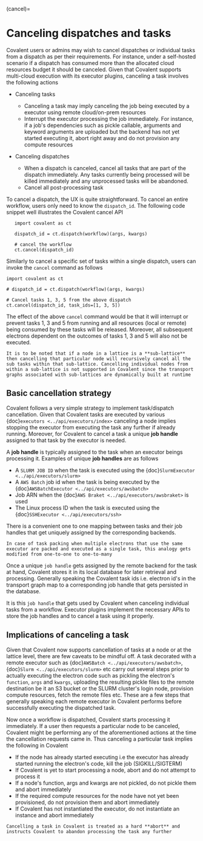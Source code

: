 (cancel)=

# Canceling dispatches and tasks

Covalent users or admins may wish to cancel dispatches or individual tasks from a dispatch as per their requirements. For instance, under a self-hosted scenario if a dispatch has consumed more than the allocated cloud resources budget it should be canceled. Given that Covalent supports multi-cloud execution with its executor plugins, canceling a task involves the following actions

- Canceling tasks
  - Canceling a task may imply canceling the job being executed by a executor using remote cloud/on-prem resources
  - Interrupt the executor processing the job immediately. For instance, if a job's dependencies such as pickle callable, arguments and keyword arguments are uploaded but the backend has not yet started executing it, abort right away and do not provision any compute resources

- Canceling dispatches
    - When a dispatch is canceled, cancel all tasks that are part of the dispatch immediately. Any tasks currently being processed will be killed immediately and any unprocessed tasks will be abandoned.
    - Cancel all post-processing task

To cancel a dispatch, the UX is quite straightforward. To cancel an entire workflow, users only need to know the ``dispatch_id``. The following code snippet well illustrates the Covalent cancel API

```{code-block} python
   import covalent as ct

   dispatch_id = ct.dispatch(workflow)(args, kwargs)

   # cancel the workflow
   ct.cancel(dispatch_id)
```

Similarly to cancel a specific set of tasks within a single dispatch, users can invoke the `cancel` command as follows

```{code-block} python
import covalent as ct

# dispatch_id = ct.dispatch(workflow)(args, kwargs)

# Cancel tasks 1, 3, 5 from the above dispatch
ct.cancel(dispatch_id, task_ids=[1, 3, 5])
```

The effect of the above `cancel` command would be that it will interrupt or prevent tasks 1, 3 and 5 from running and all resources (local or remote) being consumed by these tasks will be released. Moreover, all subsequent electrons dependent on the outcomes of tasks 1, 3 and 5 will also not be executed.

```{note}
It is to be noted that if a node in a lattice is a **sub-lattice** then cancelling that particular node will recursively cancel all the sub tasks within that sub-lattice. Cancelling individual nodes from within a sub-lattice is not supported in Covalent since the transport graphs associated with sub-lattices are dynamically built at runtime
```

## Basic cancellation strategy

Covalent follows a very simple strategy to implement task/dispatch cancellation. Given that Covalent tasks are executed by various {doc}`executors <../api/executors/index>` canceling a node implies stopping the executor from executing the task any further if already running. Moreover, for Covalent to cancel a task a unique **job handle** assigned to that task by the executor is needed.

A **job handle** is typically assigned to the task when an executor beings processing it. Examples of unique **job handles** are as follows

- A `SLURM JOB ID` when the task is executed using the {doc}`SlurmExecutor <../api/executors/slurm>`
- A `AWS Batch` job id when the task is being executed by the {doc}`AWSBatchExecutor <../api/executors/awsbatch>`
- Job ARN when the {doc}`AWS Braket <../api/executors/awsbraket>` is used
- The Linux process ID when the task is executed using the {doc}`SSHExecutor <../api/executors/ssh>`

There is a convenient one to one mapping between tasks and their job handles that get uniquely assigned by the corresponding backends.

```{note}
In case of task packing when multiple electrons that use the same executor are packed and executed as a single task, this analogy gets modified from one-to-one to one-to-many
```

Once a unique `job handle` gets assigned by the remote backend for the task at hand, Covalent stores it in its local database for later retrieval and processing. Generally speaking the Covalent task ids i.e. electron id's in the transport graph map to a corresponding job handle that gets persisted in the database.

It is this `job handle` that gets used by Covalent when canceling individual tasks from a workflow. Executor plugins implement the necessary APIs to store the job handles and to cancel a task using it properly.


## Implications of canceling a task

Given that Covalent now supports cancellation of tasks at a node or at the lattice level, there are few caveats to be mindful off. A task decorated with a remote executor such as {doc}`AWSBatch <../api/executors/awsbatch>`, {doc}`Slurm <../api/executors/slurm>` etc carry out several steps prior to actually executing the electron code such as pickling the electron's `function`, `args` and `kwargs`, uploading the resulting pickle files to the remote destination be it an S3 bucket or the SLURM cluster's login node, provision compute resources, fetch the remote files etc. These are a few steps that generally speaking each remote executor in Covalent performs before successfully executing the dispatched task.

Now once a workflow is dispatched, Covalent starts processing it immediately. If a user then requests a particular node to be canceled, Covalent might be performing any of the aforementioned actions at the time the cancellation requests came in. Thus canceling a particular task implies the following in Covalent

- If the node has already started executing i.e the executor has already started running the electron's code, kill the job (SIGKILL/SIGTERM)
- If Covalent is yet to start processing a node, abort and do not attempt to process it
- If a node's function, args and kwargs are not pickled, do not pickle them and abort immediately
- If the required compute resources for the node have not yet been provisioned, do not provision them and abort immediately
- If Covalent has not instantiated the executor, do not instantiate an instance and abort immediately

```{note}
Cancelling a task in Covalent is treated as a hard **abort** and instructs Covalent to abandon processing the task any further
```
